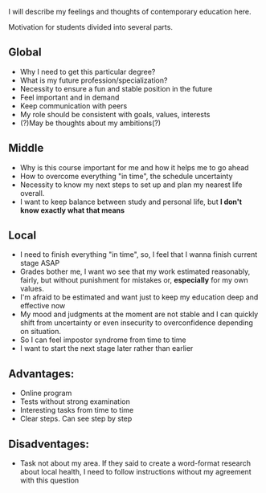 I will describe my feelings and thoughts of contemporary education here.

Motivation for students divided into several parts. 
## Global 
- Why I need to get this particular degree?
- What is my future profession/specialization?
- Necessity to ensure a fun and stable position in the future
- Feel important and in demand
- Keep communication with peers
- My role should be consistent with goals, values, interests 
- (?)May be thoughts about my ambitions(?)

## Middle
- Why is this course important for me and how it helps me to go ahead
- How to overcome everything "in time", the schedule uncertainty
- Necessity to know my next steps to set up and plan my nearest life overall. 
- I want to keep balance between study and personal life, but **I don't know exactly what that means**

## Local
- I need to finish everything "in time", so, I feel that I wanna finish current stage ASAP
- Grades bother me, I want wo see that my work estimated reasonably, fairly, but without punishment for mistakes or, **especially** for my own values. 
- I'm afraid to be estimated and want just to keep my education deep and effective now
- My mood and judgments at the moment are not stable and I can quickly shift from uncertainty or even insecurity to overconfidence depending on situation. 
- So I can feel impostor syndrome from time to time
- I want to start the next stage later rather than earlier


## Advantages:
- Online program 
- Tests without strong examination
- Interesting tasks from time to time
- Clear steps. Can see step by step

## Disadventages:
- Task not about my area. If they said to create a word-format research about local health, I need to follow instructions without my agreement with this question
